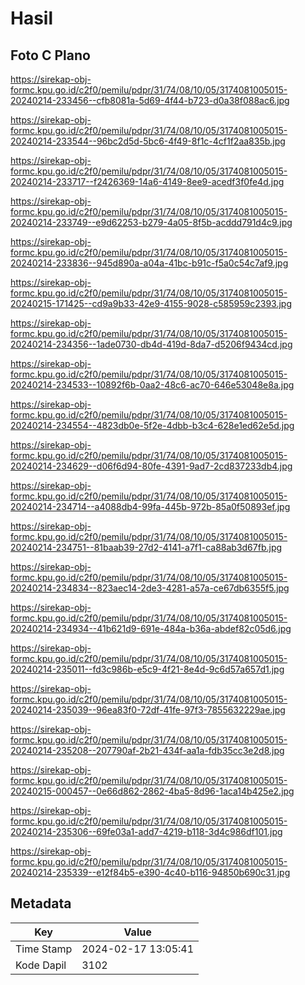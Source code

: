 # Hasil

## Foto C Plano

https://sirekap-obj-formc.kpu.go.id/c2f0/pemilu/pdpr/31/74/08/10/05/3174081005015-20240214-233456--cfb8081a-5d69-4f44-b723-d0a38f088ac6.jpg

https://sirekap-obj-formc.kpu.go.id/c2f0/pemilu/pdpr/31/74/08/10/05/3174081005015-20240214-233544--96bc2d5d-5bc6-4f49-8f1c-4cf1f2aa835b.jpg

https://sirekap-obj-formc.kpu.go.id/c2f0/pemilu/pdpr/31/74/08/10/05/3174081005015-20240214-233717--f2426369-14a6-4149-8ee9-acedf3f0fe4d.jpg

https://sirekap-obj-formc.kpu.go.id/c2f0/pemilu/pdpr/31/74/08/10/05/3174081005015-20240214-233749--e9d62253-b279-4a05-8f5b-acddd791d4c9.jpg

https://sirekap-obj-formc.kpu.go.id/c2f0/pemilu/pdpr/31/74/08/10/05/3174081005015-20240214-233836--945d890a-a04a-41bc-b91c-f5a0c54c7af9.jpg

https://sirekap-obj-formc.kpu.go.id/c2f0/pemilu/pdpr/31/74/08/10/05/3174081005015-20240215-171425--cd9a9b33-42e9-4155-9028-c585959c2393.jpg

https://sirekap-obj-formc.kpu.go.id/c2f0/pemilu/pdpr/31/74/08/10/05/3174081005015-20240214-234356--1ade0730-db4d-419d-8da7-d5206f9434cd.jpg

https://sirekap-obj-formc.kpu.go.id/c2f0/pemilu/pdpr/31/74/08/10/05/3174081005015-20240214-234533--10892f6b-0aa2-48c6-ac70-646e53048e8a.jpg

https://sirekap-obj-formc.kpu.go.id/c2f0/pemilu/pdpr/31/74/08/10/05/3174081005015-20240214-234554--4823db0e-5f2e-4dbb-b3c4-628e1ed62e5d.jpg

https://sirekap-obj-formc.kpu.go.id/c2f0/pemilu/pdpr/31/74/08/10/05/3174081005015-20240214-234629--d06f6d94-80fe-4391-9ad7-2cd837233db4.jpg

https://sirekap-obj-formc.kpu.go.id/c2f0/pemilu/pdpr/31/74/08/10/05/3174081005015-20240214-234714--a4088db4-99fa-445b-972b-85a0f50893ef.jpg

https://sirekap-obj-formc.kpu.go.id/c2f0/pemilu/pdpr/31/74/08/10/05/3174081005015-20240214-234751--81baab39-27d2-4141-a7f1-ca88ab3d67fb.jpg

https://sirekap-obj-formc.kpu.go.id/c2f0/pemilu/pdpr/31/74/08/10/05/3174081005015-20240214-234834--823aec14-2de3-4281-a57a-ce67db6355f5.jpg

https://sirekap-obj-formc.kpu.go.id/c2f0/pemilu/pdpr/31/74/08/10/05/3174081005015-20240214-234934--41b621d9-691e-484a-b36a-abdef82c05d6.jpg

https://sirekap-obj-formc.kpu.go.id/c2f0/pemilu/pdpr/31/74/08/10/05/3174081005015-20240214-235011--fd3c986b-e5c9-4f21-8e4d-9c6d57a657d1.jpg

https://sirekap-obj-formc.kpu.go.id/c2f0/pemilu/pdpr/31/74/08/10/05/3174081005015-20240214-235039--96ea83f0-72df-41fe-97f3-7855632229ae.jpg

https://sirekap-obj-formc.kpu.go.id/c2f0/pemilu/pdpr/31/74/08/10/05/3174081005015-20240214-235208--207790af-2b21-434f-aa1a-fdb35cc3e2d8.jpg

https://sirekap-obj-formc.kpu.go.id/c2f0/pemilu/pdpr/31/74/08/10/05/3174081005015-20240215-000457--0e66d862-2862-4ba5-8d96-1aca14b425e2.jpg

https://sirekap-obj-formc.kpu.go.id/c2f0/pemilu/pdpr/31/74/08/10/05/3174081005015-20240214-235306--69fe03a1-add7-4219-b118-3d4c986df101.jpg

https://sirekap-obj-formc.kpu.go.id/c2f0/pemilu/pdpr/31/74/08/10/05/3174081005015-20240214-235339--e12f84b5-e390-4c40-b116-94850b690c31.jpg


## Metadata

| Key        | Value               |
| ---------- | ------------------- |
| Time Stamp | 2024-02-17 13:05:41 |
| Kode Dapil | 3102                |



